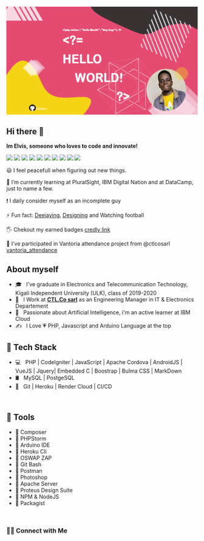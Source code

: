 ![myBanner](banner.png)

Hi there 👋
------------

**Im Elvis, someone who loves to code and innovate!**

<img src="https://img.shields.io/badge/PHP-777BB4?style=for-the-badge&logo=php&logoColor=white"> <img src="https://img.shields.io/badge/Codeigniter-EF4223?style=for-the-badge&logo=codeigniter&logoColor=white"> <img src="https://img.shields.io/badge/Composer-885630?style=for-the-badge&logo=Composer&logoColor=white"> <img src ="https://img.shields.io/badge/jQuery-0769AD?style=for-the-badge&logo=jquery&logoColor=white"> <img src="https://img.shields.io/badge/Packagist-F28D1A?style=for-the-badge&logo=Packagist&logoColor=white"> <img src="https://img.shields.io/badge/Vue.js-35495E?style=for-the-badge&logo=vuedotjs&logoColor=4FC08D">  <img src="https://img.shields.io/badge/JavaScript-323330?style=for-the-badge&logo=javascript&logoColor=F7DF1E"> <img src="https://img.shields.io/badge/HTML5-E34F26?style=for-the-badge&logo=html5&logoColor=white"> <img src="https://img.shields.io/badge/Heroku-430098?style=for-the-badge&logo=heroku&logoColor=white"> <img src="https://img.shields.io/badge/Wordpress-21759B?style=for-the-badge&logo=wordpress&logoColor=white">

:smiley: I feel peacefull when figuring out new things.

🌱 I’m currently learning at PluralSight, IBM Digital Nation and at DataCamp, just to name a few. 

:exclamation: I daily consider myself as an incomplete guy

⚡ Fun fact: [Deejaying](https://fr.virtualdj.com/user/ElvisAns/), [Designing](https://pin.it/1UaZ9U2) and Watching football

🖐️ Chekout my earned badges [credly link](https://www.credly.com/users/ansima-cibalinda)

🤝 I've participated in Vantoria attendance project from @ctlcosarl [vantoria_attendance](https://demo.vantoria.ctlcosarl.com)


About myself
------------
  
- 🎓 &nbsp; I've graduate in Electronics and Telecommunication Technology, Kigali Independent University (ULK), class of 2019-2020
- 💼 &nbsp; I Work at **[CTL.Co sarl](https://www.ctlcosarl.com)** as an Engineering Manager in IT & Electronics Departement
- 🌱 &nbsp; Passionate about Artificial Intelligence, i'm an active learner at IBM Cloud
- ✍️ &nbsp; I Love :heartpulse: PHP, Javascript and Arduino Language at the top 


:rocket: Tech Stack
-------------

- 💻 &nbsp; PHP | CodeIgniter | JavaScript | Apache Cordova | AndroidJS | VueJS | Jquery| Embedded C | Boostrap | Bulma CSS | MarkDown
- 🛢 &nbsp; MySQL | PostgeSQL 
- 🔧 &nbsp; Git | Heroku | Render Cloud | CI/CD
<br/>

🔨 Tools
-------------
- :large_blue_diamond: Composer
- :large_blue_diamond: PHPStorm
- :large_blue_diamond: Arduino IDE
- :large_blue_diamond: Heroku Cli
- :large_blue_diamond: OSWAP ZAP
- :large_blue_diamond: Git Bash
- :large_blue_diamond: Postman
- :large_blue_diamond: Photoshop
- :large_blue_diamond: Apache Server
- :large_blue_diamond: Proteus Design Suite
- :large_blue_diamond: NPM & NodeJS
- :large_blue_diamond: Packagist
<br/>

<h3> 🤝🏻 Connect with Me </h3>

<!--
**ElvisAns/ElvisAns** is a ✨ _special_ ✨ repository because its `README.md` (this file) appears on your GitHub profile.

Here are some ideas to get you started:

- 🔭 I’m currently working on ...
- 🌱 I’m currently learning ...
- 👯 I’m looking to collaborate on ...
- 🤔 I’m looking for help with ...
- 💬 Ask me about ...
- 📫 How to reach me: ...
- 😄 Pronouns: ...
- ⚡ Fun fact: ...
-->
